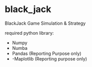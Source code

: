 # black_jack
BlackJack Game Simulation &amp; Strategy

required python library:
 - Numpy
 - Numba
 - Pandas (Reporting Purpose only)
 - -Maplotlib (Reporting purpose only)
